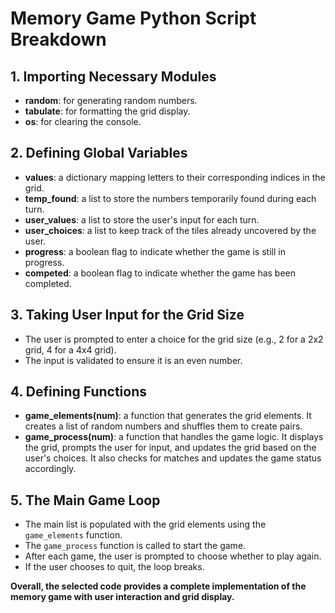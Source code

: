 ###

# Memory Game Python Script Breakdown

## 1. Importing Necessary Modules
- **random**: for generating random numbers.
- **tabulate**: for formatting the grid display.
- **os**: for clearing the console.

## 2. Defining Global Variables
- **values**: a dictionary mapping letters to their corresponding indices in the grid.
- **temp_found**: a list to store the numbers temporarily found during each turn.
- **user_values**: a list to store the user's input for each turn.
- **user_choices**: a list to keep track of the tiles already uncovered by the user.
- **progress**: a boolean flag to indicate whether the game is still in progress.
- **competed**: a boolean flag to indicate whether the game has been completed.

## 3. Taking User Input for the Grid Size
- The user is prompted to enter a choice for the grid size (e.g., 2 for a 2x2 grid, 4 for a 4x4 grid).
- The input is validated to ensure it is an even number.

## 4. Defining Functions
- **game_elements(num)**: a function that generates the grid elements. It creates a list of random numbers and shuffles them to create pairs.
- **game_process(num)**: a function that handles the game logic. It displays the grid, prompts the user for input, and updates the grid based on the user's choices. It also checks for matches and updates the game status accordingly.

## 5. The Main Game Loop
- The main list is populated with the grid elements using the `game_elements` function.
- The `game_process` function is called to start the game.
- After each game, the user is prompted to choose whether to play again.
- If the user chooses to quit, the loop breaks.

**Overall, the selected code provides a complete implementation of the memory game with user interaction and grid display.**

###
